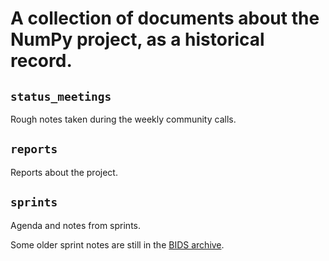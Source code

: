 # A collection of documents about the NumPy project, as a historical record.

## `status_meetings`

Rough notes taken during the weekly community calls.

## `reports`

Reports about the project.

## `sprints`

Agenda and notes from sprints.

Some older sprint notes are still in the [BIDS archive](https://github.com/bids-numpy/docs).
